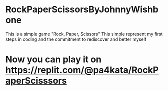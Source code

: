 # RockPaperScissorsByJohnnyWishbone
This is a simple game "Rock, Paper, Scissors"
This simple represent my first steps in coding and the commitment to rediscover and better myself
# Now you can play it on https://replit.com/@pa4kata/RockPaperScisssors
